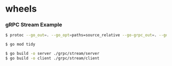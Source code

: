 # wheels

### gRPC Stream Example

```bash
$ protoc --go_out=. --go_opt=paths=source_relative --go-grpc_out=. --go-grpc_opt=paths=source_relative grpc/stream/fibonacci.proto

$ go mod tidy

$ go build -o server ./grpc/stream/server
$ go build -o client ./grpc/stream/client
```
